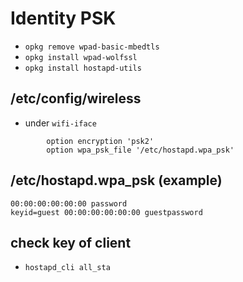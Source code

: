 # Identity PSK

- `opkg remove wpad-basic-mbedtls`
- `opkg install wpad-wolfssl`
- `opkg install hostapd-utils`

## /etc/config/wireless
- under `wifi-iface`
```
        option encryption 'psk2'
        option wpa_psk_file '/etc/hostapd.wpa_psk'
```

## /etc/hostapd.wpa_psk (example)
```
00:00:00:00:00:00 password
keyid=guest 00:00:00:00:00:00 guestpassword
```

## check key of client
- `hostapd_cli all_sta`
